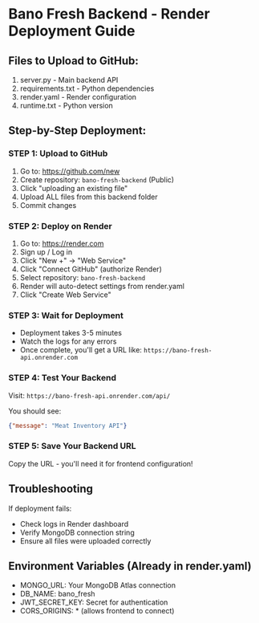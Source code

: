 # Bano Fresh Backend - Render Deployment Guide

## Files to Upload to GitHub:

1. server.py - Main backend API
2. requirements.txt - Python dependencies
3. render.yaml - Render configuration
4. runtime.txt - Python version

## Step-by-Step Deployment:

### STEP 1: Upload to GitHub

1. Go to: https://github.com/new
2. Create repository: `bano-fresh-backend` (Public)
3. Click "uploading an existing file"
4. Upload ALL files from this backend folder
5. Commit changes

### STEP 2: Deploy on Render

1. Go to: https://render.com
2. Sign up / Log in
3. Click "New +" → "Web Service"
4. Click "Connect GitHub" (authorize Render)
5. Select repository: `bano-fresh-backend`
6. Render will auto-detect settings from render.yaml
7. Click "Create Web Service"

### STEP 3: Wait for Deployment

- Deployment takes 3-5 minutes
- Watch the logs for any errors
- Once complete, you'll get a URL like:
  `https://bano-fresh-api.onrender.com`

### STEP 4: Test Your Backend

Visit: `https://bano-fresh-api.onrender.com/api/`

You should see:
```json
{"message": "Meat Inventory API"}
```

### STEP 5: Save Your Backend URL

Copy the URL - you'll need it for frontend configuration!

## Troubleshooting

If deployment fails:
- Check logs in Render dashboard
- Verify MongoDB connection string
- Ensure all files were uploaded correctly

## Environment Variables (Already in render.yaml)

- MONGO_URL: Your MongoDB Atlas connection
- DB_NAME: bano_fresh
- JWT_SECRET_KEY: Secret for authentication
- CORS_ORIGINS: * (allows frontend to connect)
